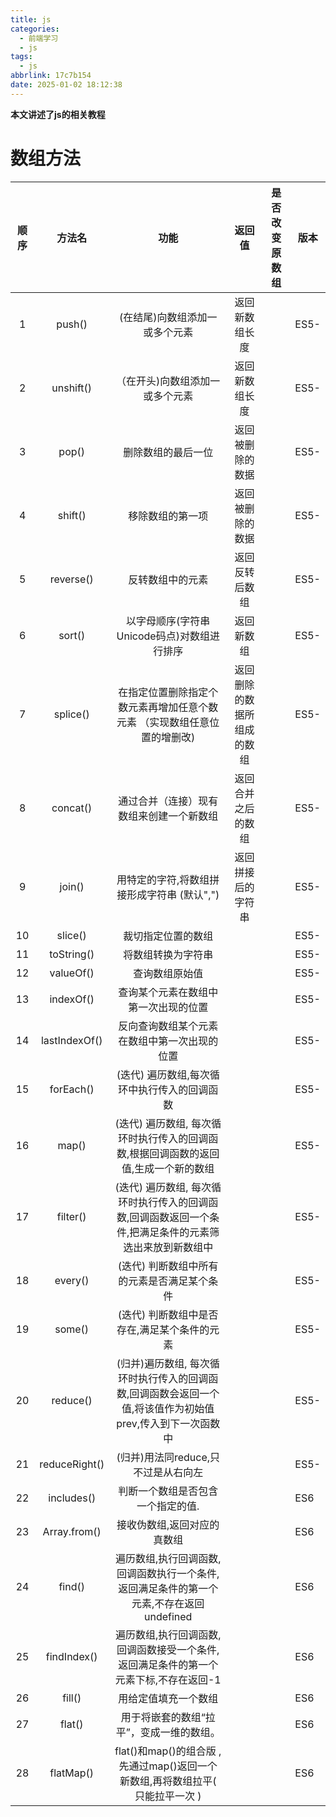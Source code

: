```yaml
---
title: js
categories: 
  - 前端学习
  - js
tags:
  - js
abbrlink: 17c7b154
date: 2025-01-02 18:12:38
---
```


**本文讲述了js的相关教程**

<!-- more -->

# 数组方法

| 顺序 |    方法名     |                             功能                             |           返回值           | 是否改变原数组 | 版本 |
| :--: | :-----------: | :----------------------------------------------------------: | :------------------------: | :------------: | ---- |
|  1   |    push()     |                (在结尾)向数组添加一或多个元素                |       返回新数组长度       |                | ES5- |
|  2   |   unshift()   |               （在开头)向数组添加一或多个元素                |       返回新数组长度       |                | ES5- |
|  3   |     pop()     |                      删除数组的最后一位                      |      返回被删除的数据      |                | ES5- |
|  4   |    shift()    |                       移除数组的第一项                       |      返回被删除的数据      |                | ES5- |
|  5   |   reverse()   |                       反转数组中的元素                       |       返回反转后数组       |                | ES5- |
|  6   |    sort()     |         以字母顺序(字符串Unicode码点)对数组进行排序          |         返回新数组         |                | ES5- |
|  7   |   splice()    | 在指定位置删除指定个数元素再增加任意个数元素 （实现数组任意位置的增删改) | 返回删除的数据所组成的数组 |                | ES5- |
|  8   |   concat()    |           通过合并（连接）现有数组来创建一个新数组           |     返回合并之后的数组     |                | ES5- |
|  9   |    join()     |         用特定的字符,将数组拼接形成字符串 (默认",")          |     返回拼接后的字符串     |                | ES5- |
|  10  |    slice()    |                      裁切指定位置的数组                      |                            |                | ES5- |
|  11  |  toString()   |                      将数组转换为字符串                      |                            |                | ES5- |
|  12  |   valueOf()   |                        查询数组原始值                        |                            |                | ES5- |
|  13  |   indexOf()   |             查询某个元素在数组中第一次出现的位置             |                            |                | ES5- |
|  14  | lastIndexOf() |         反向查询数组某个元素在数组中第一次出现的位置         |                            |                | ES5- |
|  15  |   forEach()   |         (迭代) 遍历数组,每次循环中执行传入的回调函数         |                            |                | ES5- |
|  16  |     map()     | (迭代) 遍历数组, 每次循环时执行传入的回调函数,根据回调函数的返回值,生成一个新的数组 |                            |                | ES5- |
|  17  |   filter()    | (迭代) 遍历数组, 每次循环时执行传入的回调函数,回调函数返回一个条件,把满足条件的元素筛选出来放到新数组中 |                            |                | ES5- |
|  18  |    every()    |         (迭代) 判断数组中所有的元素是否满足某个条件          |                            |                | ES5- |
|  19  |    some()     |         (迭代) 判断数组中是否存在,满足某个条件的元素         |                            |                | ES5- |
|  20  |   reduce()    | (归并)遍历数组, 每次循环时执行传入的回调函数,回调函数会返回一个值,将该值作为初始值prev,传入到下一次函数中 |                            |                | ES5- |
|  21  | reduceRight() |             (归并)用法同reduce,只不过是从右向左              |                            |                | ES5- |
|  22  |  includes()   |              判断一个数组是否包含一个指定的值.               |                            |                | ES6  |
|  23  | Array.from()  |                 接收伪数组,返回对应的真数组                  |                            |                | ES6  |
|  24  |    find()     | 遍历数组,执行回调函数,回调函数执行一个条件,返回满足条件的第一个元素,不存在返回undefined |                            |                | ES6  |
|  25  |  findIndex()  | 遍历数组,执行回调函数,回调函数接受一个条件,返回满足条件的第一个元素下标,不存在返回-1 |                            |                | ES6  |
|  26  |    fill()     |                     用给定值填充一个数组                     |                            |                | ES6  |
|  27  |    flat()     |           用于将嵌套的数组“拉平”，变成一维的数组。           |                            |                | ES6  |
|  28  |   flatMap()   | flat()和map()的组合版 , 先通过map()返回一个新数组,再将数组拉平( 只能拉平一次 ) |                            |                | ES6  |

